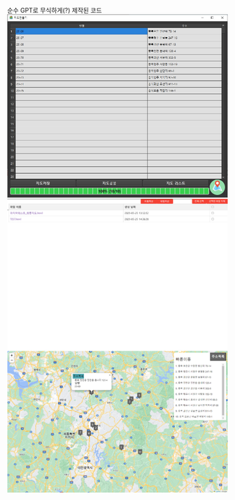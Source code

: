 순수 GPT로 무식하게(?) 제작된 코드
![main](./샘플/Main.jpg)
![file_list](./샘플/file_list.png)
![html_map](./샘플/html_map.png)
